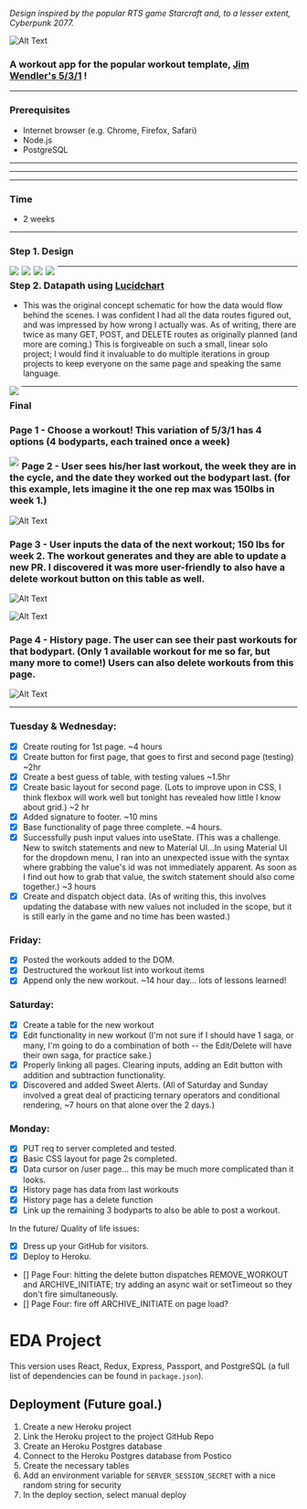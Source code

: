  *Design inspired by the popular RTS game Starcraft and, to a lesser extent, Cyberpunk 2077.*

![Alt Text](https://media3.giphy.com/media/Xl2FpESIc1fWBlDhHs/giphy.gif?cid=790b7611f5cb753355ee7d28ec880206c841962a469d8693&amp;rid=giphy.gif)

### A workout app for the popular workout template, [Jim Wendler's 5/3/1](https://www.jimwendler.com/collections/books-programs/products/5-3-1-second-edition-hard-copy) !
---
### Prerequisites <br />

- Internet browser (e.g. Chrome, Firefox, Safari)<br />
- Node.js<br />
- PostgreSQL<br />

---

<!-- # Installation -->
---
<!-- - Create a database using the provided .sql file (title the DB <b>`magic_beans`</b>)
- Run the queries in the included `database.sql` file
- Run `npm install` from the project root directory
- Run `npm run server` to run the node server
- In a separate terminal tab, run `npm run client` to launch the React app
<br />
<br /> -->

---

### Time <br />

- 2 weeks

---

### Step 1. Design

<img src="./pics/pageonemockup.png" style="float: left; margin-right: 5px"> 
<img src="./pics/pagetwomockup.png" style="float: left; margin-right: 5px">
<img src="./pics/pagethreemockup.png" style="float: left; margin-right: 5px">
<img src="./pics/pagefourmockup.png" style="float: left; margin-right: 5px">

---

### Step 2. Datapath using [Lucidchart](https://www.lucidchart.com/pages/)

- This was the original concept schematic for how the data would flow behind the scenes.  I was confident I had all the data routes figured out, and was impressed by how wrong I actually was. As of writing, there are twice as many GET, POST, and DELETE routes as originally planned (and more are coming.) This is forgiveable on such a small, linear solo project; I would find it invaluable to do multiple iterations in group projects to keep everyone on the same page and speaking the same language.
<img src="./pics/Datapath.png" style="float: left; margin-right: 5px">

---

### Final
### Page 1 - Choose a workout! This variation of 5/3/1 has 4 options (4 bodyparts, each trained once a week)
<img src="./pics/page1.png" style="float: left; margin-right: 5px">

### Page 2 - User sees his/her last workout, the week they are in the cycle, and the date they worked out the bodypart last. (for this example, lets imagine it the one rep max was 150lbs in week 1.)

![Alt Text](https://media0.giphy.com/media/517d0YECnGOW5cp3j5/giphy.gif?cid=790b7611e57929580c441ea3f37b1b388a3e9c91652fa4e0&rid=giphy.gif)

### Page 3 - User inputs the data of the next workout; 150 lbs for week 2. The workout generates and they are able to update a new PR. I discovered it was more user-friendly to also have a delete workout button on this table as well.

![Alt Text](https://media.giphy.com/media/p2ZXVOUL0qg7LSL5pq/giphy.gif)

![Alt Text](https://media.giphy.com/media/Radng7gYfKKWeFw98E/giphy.gif)

### Page 4 - History page. The user can see their past workouts for that bodypart. (Only 1 available workout for me so far, but many more to come!) Users can also delete workouts from this page. 

![Alt Text](https://media.giphy.com/media/HWb7zFeQcK85WZKKN8/giphy.gif)

---






### Tuesday & Wednesday:
- [x] Create routing for 1st page. ~4 hours
- [x] Create button for first page, that goes to first and second page (testing) ~2hr
- [x] Create a best guess of table, with testing values ~1.5hr
- [x] Create basic layout for second page. (Lots to improve upon in CSS, I think flexbox will work well but tonight has revealed how little I know about grid.) ~2 hr
- [x] Added signature to footer. ~10 mins
- [x] Base functionality of page three complete. ~4 hours.
- [x] Successfully push input values into useState. (This was a challenge.  New to switch statements and new to Material UI...In using Material UI for the dropdown menu, I ran into an unexpected issue with the syntax where grabbing the value's id was not immediately apparent.  As soon as I find out how to grab that value, the switch statement should also come together.) ~3 hours
- [x] Create and dispatch object data. (As of writing this, this involves updating the database with new values not included in the scope, but it is still early in the game and no time has been wasted.)

### Friday:
- [x] Posted the workouts added to the DOM.
- [x] Destructured the workout list into workout items
- [x] Append only the new workout.  ~14 hour day... lots of lessons learned!

### Saturday:
- [x] Create a table for the new workout
- [x] Edit functionality in new workout (I'm not sure if I should have 1 saga, or many, I'm going to do a combination of both -- the Edit/Delete will have their own saga, for practice sake.)
- [x] Properly linking all pages. Clearing inputs, adding an Edit button with addition and subtraction functionality.
- [x] Discovered and added Sweet Alerts. (All of Saturday and Sunday involved a great deal of practicing ternary operators and conditional rendering, ~7 hours on that alone over the 2 days.)

### Monday:
- [x] PUT req to server completed and tested.
- [x] Basic CSS layout for page 2s completed.
- [x] Data cursor on /user page... this may be much more complicated than it looks.
- [x] History page has data from last workouts
- [x] History page has a delete function
- [x] Link up the remaining 3 bodyparts to also be able to post a workout.

In the future/ Quality of life issues:
- [x] Dress up your GitHub for visitors.
- [x] Deploy to Heroku.
- [] Page Four: hitting the delete button dispatches REMOVE_WORKOUT and ARCHIVE_INITIATE; try adding an async wait or setTimeout so they don't fire simultaneously.
- [] Page Four: fire off ARCHIVE_INITIATE on page load?


# EDA Project
This version uses React, Redux, Express, Passport, and PostgreSQL (a full list of dependencies can be found in `package.json`).


## Deployment (Future goal.)

1. Create a new Heroku project
1. Link the Heroku project to the project GitHub Repo
1. Create an Heroku Postgres database
1. Connect to the Heroku Postgres database from Postico
1. Create the necessary tables
1. Add an environment variable for `SERVER_SESSION_SECRET` with a nice random string for security
1. In the deploy section, select manual deploy

